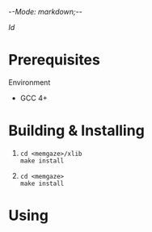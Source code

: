 -*-Mode: markdown;-*-

$Id$


Prerequisites
=============================================================================

Environment
  - GCC 4+


Building & Installing
=============================================================================

1. ```
   cd <memgaze>/xlib
   make install
   ```

2. ```
   cd <memgaze>
   make install
   ```

Using
=============================================================================


